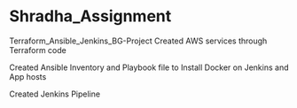 # Shradha_Assignment
Terraform_Ansible_Jenkins_BG-Project
Created AWS services through Terraform code

Created Ansible Inventory and Playbook file to Install Docker on Jenkins and App hosts

Created Jenkins Pipeline

